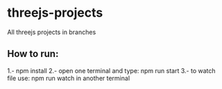 # threejs-projects
All threejs projects in branches

## How to run:

1.- npm install
2.- open one terminal and type: npm run start
3.- to watch file use: npm run watch in another terminal
